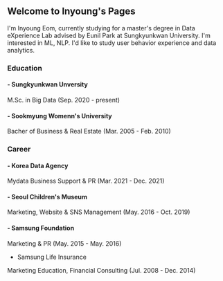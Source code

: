 ## Welcome to Inyoung's Pages

I'm Inyoung Eom, currently studying for a master's degree in Data eXperience Lab advised by Eunil Park at Sungkyunkwan University.
I'm interested in ML, NLP. I'd like to study user behavior experience and data analytics.

### Education
#### - Sungkyunkwan Unversity 


M.Sc. in Big Data
(Sep. 2020 - present)

#### - Sookmyung Womenn's University


Bacher of Business & Real Estate
(Mar. 2005 - Feb. 2010)


### Career
#### - Korea Data Agency


Mydata Business Support & PR
(Mar. 2021 - Dec. 2021)

#### - Seoul Children's Museum


Marketing, Website & SNS Management
(May. 2016 - Oct. 2019)

#### - Samsung Foundation


Marketing & PR 
(May. 2015 - May. 2016)

- Samsung Life Insurance


Marketing Education, Financial Consulting
(Jul. 2008 - Dec. 2014)



